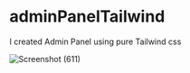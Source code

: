 # adminPanelTailwind
I created Admin Panel using pure Tailwind css

![Screenshot (611)](https://github.com/jcyadav/adminPanelTailwind/assets/82964912/5073b1c4-8209-4f19-a8d2-a282442f44a5)
